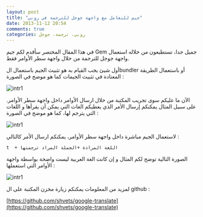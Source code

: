 ```yaml
---
layout: post
title: "جيم للتعامل مع واجهة جوجل للترجمة في روبي"
date: 2013-11-12 20:54
comments: true
categories: روبي، ترجمة، جوجل
---
```


في هذا المقال المختصر سأقدم لكم جيم Gem جميل جدا، تستطيعون من خلاله استعمال واجهة جوجل للترجمة من خلال واجهة سطر الأوامر فقط.

<!-- more -->

أول شيئ يجب القيام  به  هو تثبيث الجيم باستعمال الbundler أو باستعمال الطريقة المعتادة في تثبيث الجيمات كما هو موضح في الصورة :


<img src="/images/gemFilesImages/13.png" title="intr1"/>

الآن ما عليكم سوى تجريب المكتبة من خلال ارسال الأوامر داخل واجهة سطر الأوامر. على سبيل المثال يمكنكم إرسال الأمر الذي يعطيكم الغات التي يمكن أن يقرأها و اللغات التي يترجم لها، كما هو موضح في الصورة :


<img src="/images/gemFilesImages/015.png" title="intr1"/>

لاستعمال الجيم مباشرة  داخل واجهة سطر الأوامر، يمكنكم ارسال الأمر كالتالي :


`t  + اللغة المرادة +الجملة المراد ترجمتها ` 


الصورة التالية توضح لكم المثال و إن كانت الغة العربية ليست واضحة بواسطة واجهة الأوامر التي استعملها : 

<img src="/images/gemFilesImages/016.png" title="intr1"/>


لمزيد من المعلومات يمكنكم زيارة مخزن المكتبة على ال github :

[https://github.com/shvets/google-translate](https://github.com/shvets/google-translate)

 
